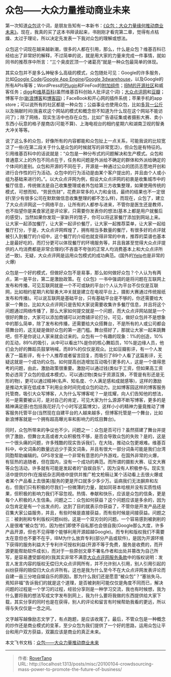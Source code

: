 # 众包——大众力量推动商业未来


第一次知道[众包](http://zh.wikipedia.org/zh-cn/%E4%BC%97%E5%8C%85)这个词，是朋友告知有一本新书：[《众包：大众力量缘何推动商业未来》](http://product.dangdang.com/product.aspx?product_id=20604709)。现在，我真的买了这本书拜读起来，书刚刚才看完第二章，觉得有点枯燥、太过于理论，所以决定先发表一下我对众包的理解或想法。

众包这个词现在越来越新潮，很多的人都在引用，那么，什么是众包？维基百科已经给出了非常好的解释，不过简单的说，就是用大家的力量来完成一件事情，就如同书的推荐序中所言：“三个臭皮匠顶一个诸葛亮”就是一种众包最简单的体现。

其实众包并不是多么神秘多么高级的模式，众包随处可见：Google的许多服务，比如[Google Code](http://code.google.com/intl/zh-CN/)/[Google App Engine](http://code.google.com/intl/zh-CN/appengine/)/[Google 3dwarehouse](http://sketchup.google.com/3dwarehouse/)，以及Google的所有APIs等等；WordPress的[Plugin](http://wordpress.org/extend/plugins/)和FireFox的[附加组件](https://addons.mozilla.org/zh-CN/firefox)；[IBM的开源社区](http://www.ibm.com/developerworks/cn/opensource/)和威客任务；[digg](http://digg.com/)和[维基百科](http://wikipedia.org/)(虽然维基百科创始人批评这个词)；[大众点评网](http://www.dianping.com/)和[豆瓣](http://www.douban.com/)；博客平台([新浪博客](http://blog.sina.com.cn/)和[博客园](http://www.cnblogs.com/))；FaceBook和开心网的插件系统；苹果手机的app store；可以说所有的社区都是一种众包；公益事业也使用众包，比如[多背一公斤](http://www.1kg.org/)以及捐献时间(我喜欢这个网站的模式和概念但不知道为什么现在这个网站不能访问了)；除了网络，现实生活中也存在众包，比如广告语征集或者摄影大赛、卖小东西小玩意的格子屋商店(可能不算)、上海电视台的相约星期六和湖南卫视的智勇大冲关等等。

说了这么多的众包，好像所有的内容都能和众包扯上一点关系，可能我说的比较宽泛了一些(在第二段关于什么是众包的时候就写的非常宽泛)，但众包是有特征的。引用维基百科中的话说就是：“众包是一种分布式的问题解决和生产模式。众包和普通意义上的外包不同点在于，任务和问题是外派给不确定的群体和外派给确定的个体间的差别。众包和开源的不同在于，开源是一种通过公众的团员志愿地开创和进行合作性的行为活动。众包中的行为活动是由某个客户提出的，并且由个人或小组为基础来进行的。”。以大众点评网为例，假设大众点评网的初衷是收集城市中的餐厅信息，传统做法是自己收集整理或者外包给第三方收集整理，如果使用传统的模式，可想而知，“劳民伤财”，花费非常多的人力和金钱，最终的结果也不一定很好(至少有很多公司在默默做信息收集整理的都不怎么样)，而现在，众包了，建立了大众点评网这一个网络平台，让所有的人都参与进来，不管你是医生还是教师，也不指望你是美食家还是评论家，只需要你发表你的想法(基本上都是用户就餐后的感受)，当然如果你发现一家新开的馆子，你可以将这家餐厅添加到网站上来。让大家一起添加餐厅，让大家一起评价餐厅，让大家一起推荐菜单，让大家一起给餐厅打分，于是，大众点评网辉煌了，拥有相当多数量的餐厅，有很多好的点评就被引入到餐厅的介绍中，这个餐厅的介绍也就变得非常的中肯，推荐的菜谱也基本上是最好吃的，而打分更可以体现餐厅的环境服务等，并且我甚至觉得大众点评提供的人均消费都是非常合理的(不吝啬不夸张的正常人均消费基本上和大众点评所述一致)。无疑，大众点评网是运用众包模式的成功典范。(国外的[Yelp](http://www.yelp.com/)也是非常的火爆)

众包是一个好的模式，但做好众包不是易事，那么如何做好众包？个人认为有两点，第一是平台，第二是激励政策。在《众包》一书中强调的是将问题在互联网上发布和传播，可见互联网就是一个不可或缺的平台(个人认为平台不仅仅是互联网，比如相约星期六和智勇大冲关就是建立在电视平台上，摄影大赛通过传统报纸发布和传播)。可以说互联网是基础平台，只有基础平台是不够的，你还需要给大家一个舞台。比如大众点评网只是告知大家说需要收集许多餐厅信息，并且将这个问题通过网络传播了，那么大家如何提交就是一个问题，而大众点评网站就是一个很好的舞台，大家可以添加商铺可以对商铺评论打分。可见，做好众包并不是想象中的那么简单，除了发布和传播，还需要给大众搭舞台，不是所有的人或公司都会搭舞台的，这无疑是做好众包的第一道门槛。舞台搭好了，那就让大家一起来跳舞吧，但不是你说让人家来就会过来的。众包有一个有趣的现象：1%的创造，10%的互动，89%的吸引，从中可以看出1%是你的核心舞蹈员，10%是边缘人员，他们会为好的舞蹈员鼓掌呐喊，而89%的仅仅是观众。比如豆瓣影评，有一个人发表了一篇影评，有十个人推荐或者留言回复，而吸引了89个人看了这篇影评，无疑这就是一个成功的众包。如何提高创造增加互动吸引更多的人，这是一个值得思考的问题，由此，激励政策很重要。激励可以通过钱(类似于工资，但如果高工资势必违背了众包的低成本模式)，可以通过物(类似于资源互换，不管是有形还是无形的物)，更可以通过精神(名声、知名度、个人满足感和成就感等)，这样的激励是推动大家在低成本下利用业余时间完成众包的动力。比如博客园这样的博客服务托管商，吸引大众写博客，人为什么写博客呢？一是炫耀，向人们告知他的想法，另一是需要被认可，是对自己的肯定，可见大家为什么源源不断写博客，更多的是精神满足感(也包括我花好几个小时写这篇博文)，这样小小的精神力量竟推动了博客服务托管平台(当然现在自建平台的人越来越多，但博客托管是一个舞台，比如新浪博客就是一个拥有超高曝光率和影响力的炫目舞台)。

同时，众包所带来的争议也不少。问题之一：众包是否可行？虽然搭建了舞台并提供了激励，但舞台太高或者大众积极性不够，是否会导致众包的失败？是的，这是一个很头痛的问题，许多残酷的现实告诉我们，在大陆，推动众包更艰难。维基百科中，中文词条的数量远远少于英文词条，并且有很大一部分词条可能是我们台湾同胞帮助编辑的。GPS寻宝是一个非常有意思的户外游戏，在国外非常的火爆，有狂热的追随者，但在国内，没有一个成功的典范。而所谓的摄影大赛、征文大赛等众包活动，许多就有可能是发起者的“自娱自乐”，因为没有人积极参与。现实生活中提供炒作(在报纸杂志网络中提供并推广枪文枪稿让某个活动看上去很火爆或者某个产品看上去很美)服务的更是开口就多少多少万。诟病我们无法摒弃和左右，但我们只有积极的尽我们一份微薄的力量，就如同哥本哈根并没有实质性结果，但积极的影响力我们不容忽视。热情、奉献和快乐，应该是众包的信条，更是每个人积极的人生信条。问题之二：众包如何获益？这个问题应该是多余的，因为众包肯定是有一个出发点的，达到了目的就表示你获益了，不管你是开发产品还是召集大家公益服务，并且，有些时候是直接获益，而有些时候是间接获益。问题之三：被剥削和专利版权问题纠纷。这是一个双刃剑的问题。一个容易感到被剥削的人是很难“被众包”的，因为他们即使不自私那也会很自我(Google那么大度，许多产品开源，但也不见得哪个能够利用开源超越Google)。而专利和版权我们不需要太在意但也不要不在乎，IBM为什么放弃专利(部分产品或软件)，是因为开源环境下获得的服务利益大于专利许可授权利益(开源不等于免费，服务是收费的，而开源更能帮助软件成长)，而对于一些原创文章不署名作者和出处并篡改为自己所写，是容易遭受鄙视的(我其实非常不满意[大众点评网服务条款](http://www.dianping.com/aboutus/useragreement)中的版权说明：发言人发言内容的版权无偿归大众点评网所有，并不允许别人引用，别人引用引起的纠纷获得的赔偿归大众点评所有。这也是我为什么至今不在大众点评网发表评论而自建一亩三分地自娱自乐的原因)。那为什么我们还是愿意“被众包”？“塞翁失马，焉知非福”告诉我们的就是这个道理，是否被剥削可能仅仅是角度不同而已，解决问题的过程是一个学习的过程，经验分享则是一种学习交流，我也有时候想，我为什么要将我的想法写成文字发布到网上，我为什么要将我做的东西提供给大家下载，其实分享的同时也是在获得，别人的评论和留言有时候帮助我看的更远，所以得与失仅仅是一念之间。

文字越写越像励志文学了，有点跑题，是应该收尾了。最后，不管众包是一种概念的炒作还是商业模式的变革，至少众包为我们提供了一个好的思路，运用众包让平台和用户双方获益，双赢应该是商业的真正未来。

本文飞书文档：[众包——大众力量推动商业未来](https://rovertang.feishu.cn/docx/doxcn1aDD34NFKhOwM3DoSdqLMf)


---

> 作者: [RoverTang](https://rovertang.com)  
> URL: http://localhost:1313/posts/misc/20100104-crowdsourcing-mass-power-to-promote-the-future-of-business/  

